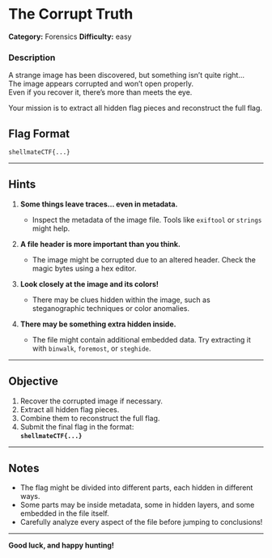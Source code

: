 # The Corrupt Truth 

**Category:** Forensics
**Difficulty:** easy

### **Description**
A strange image has been discovered, but something isn’t quite right…  
The image appears corrupted and won’t open properly.  
Even if you recover it, there’s more than meets the eye.  

Your mission is to extract all hidden flag pieces and reconstruct the full flag.  

## **Flag Format**
`shellmateCTF{...}`  

---

## **Hints**
1. **Some things leave traces… even in metadata.**  
   - Inspect the metadata of the image file. Tools like `exiftool` or `strings` might help.  

2. **A file header is more important than you think.**  
   - The image might be corrupted due to an altered header. Check the magic bytes using a hex editor.  

3. **Look closely at the image and its colors!**  
   - There may be clues hidden within the image, such as steganographic techniques or color anomalies.  

4. **There may be something extra hidden inside.**  
   - The file might contain additional embedded data. Try extracting it with `binwalk`, `foremost`, or `steghide`.  

---

## **Objective**
1. Recover the corrupted image if necessary.
2. Extract all hidden flag pieces.
3. Combine them to reconstruct the full flag.
4. Submit the final flag in the format:  
   **`shellmateCTF{...}`**  

---

## **Notes**
- The flag might be divided into different parts, each hidden in different ways.
- Some parts may be inside metadata, some in hidden layers, and some embedded in the file itself.
- Carefully analyze every aspect of the file before jumping to conclusions!

---

**Good luck, and happy hunting!**
